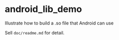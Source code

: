 # android_lib_demo
Illustrate how to build a .so file that Android can use

Sell `doc/readme.md` for detail.